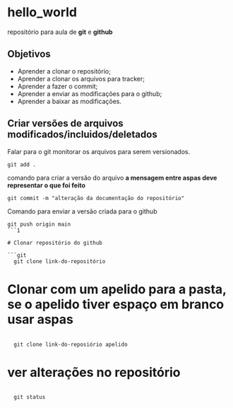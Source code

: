 # hello_world
repositório para aula de **git** e **github**

## Objetivos

* Aprender a clonar o repositório;
* Aprender a clonar os arquivos para tracker;
* Aprender a fazer o commit;
* Aprender a enviar as modificações para o github;
* Aprender a baixar as modificações.

## Criar versões de arquivos modificados/incluidos/deletados

Falar para o git monitorar os arquivos para serem versionados.

```git
git add . 
```

comando para criar a versão do arquivo **a mensagem entre aspas deve representar o que foi feito**

```git
git commit -m "alteração da documentação do repositório" 
```

Comando para enviar a versão criada para o github
```git
git push origin main
```1

# Clonar repositório do github

```git
  git clone link-do-repositório
```

# Clonar com um apelido para a pasta, se o apelido tiver espaço em branco usar aspas

```git 

  git clone link-do-reposiório apelido 

```

# ver alterações no repositório
```git 

  git status 

```